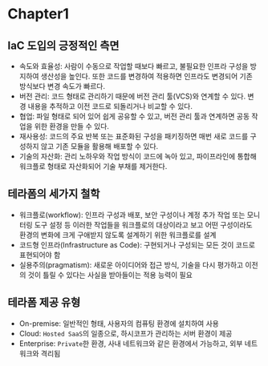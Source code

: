 # Chapter1
## IaC 도입의 긍정적인 측면
- 속도와 효율성: 사람이 수동으로 작업할 때보다 빠르고, 불필요한 인프라 구성을 방지하여 생산성을 높인다. 또한 코드를 변경하여 적용하면 인프라도 변경되어 기존 방식보다 변경 속도가 빠르다.
- 버전 관리: 코드 형태로 관리하기 때문에 버전 관리 툴(VCS)와 연계할 수 있다. 변경 내용을 추적하고 이전 코드로 되돌리거나 비교할 수 있다.
- 협업: 파일 형태로 되어 있어 쉽게 공유할 수 있고, 버전 관리 툴과 연계하면 공동 작업을 위한 환경을 만들 수 있다.
- 재사용성: 코드의 주요 반복 또는 표준화된 구성을 패키징하면 매번 새로 코드를 구성하지 않고 기존 모듈을 활용해 배포할 수 있다.
- 기술의 자산화: 관리 노하우와 작업 방식이 코드에 녹아 있고, 파이프라인에 통합해 워크플로 형태로 자산화되어 기술 부채를 제거한다.

## 테라폼의 세가지 철학
- 워크플로(workflow): 인프라 구성과 배포, 보안 구성이나 계정 추가 작업 또는 모니터링 도구 설정 등 이러한 작업들을 워크플로의 대상이라고 보고 어떤 구성이라도 환경의 변화에 크게 구애받지 않도록 설계하기 위한 워크플로를 설계
- 코드형 인프라(Infrastructure as Code): 구현되거나 구성되는 모든 것이 코드로 표현되어야 함
- 실용주의(pragmatism): 새로운 아이디어와 접근 방식, 기술을 다시 평가하고 이전의 것이 틀릴 수 있다는 사실을 받아들이는 적용 능력이 필요

## 테라폼 제공 유형
- On-premise: 일반적인 형태, 사용자의 컴퓨팅 환경에 설치하여 사용
- Cloud: `Hosted SaaS`의 일종으로, 하시코프가 관리하는 서버 환경이 제공
- Enterprise: `Private`한 환경, 사내 네트워크와 같은 환경에서 가능하고, 외부 네트워크와 격리됨